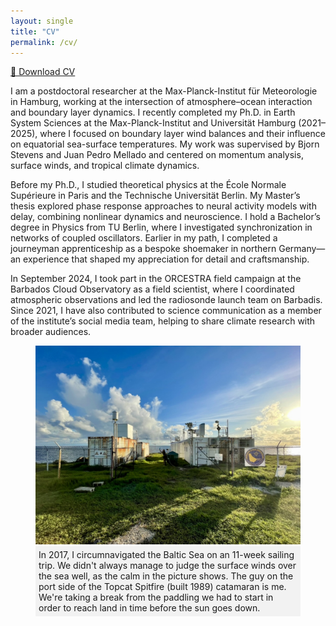 ```yaml
---
layout: single
title: "CV"
permalink: /cv/
---
```


<a href="/assets/CV/WINKLER_Marius_CV.pdf" target="_blank" download class="button">📄 Download CV</a>

I am a postdoctoral researcher at the Max-Planck-Institut für Meteorologie in Hamburg, working at the intersection of atmosphere–ocean interaction and boundary layer dynamics. I recently completed my Ph.D. in Earth System Sciences at the Max-Planck-Institut and Universität Hamburg (2021–2025), where I focused on boundary layer wind balances and their influence on equatorial sea-surface temperatures. My work was supervised by Bjorn Stevens and Juan Pedro Mellado and centered on momentum analysis, surface winds, and tropical climate dynamics.

Before my Ph.D., I studied theoretical physics at the École Normale Supérieure in Paris and the Technische Universität Berlin. My Master’s thesis explored phase response approaches to neural activity models with delay, combining nonlinear dynamics and neuroscience. I hold a Bachelor’s degree in Physics from TU Berlin, where I investigated synchronization in networks of coupled oscillators. Earlier in my path, I completed a journeyman apprenticeship as a bespoke shoemaker in northern Germany—an experience that shaped my appreciation for detail and craftsmanship.

In September 2024, I took part in the ORCESTRA field campaign at the Barbados Cloud Observatory as a field scientist, where I coordinated atmospheric observations and led the radiosonde launch team on Barbadis. Since 2021, I have also contributed to science communication as a member of the institute’s social media team, helping to share climate research with broader audiences.

<figure>
    <img src="/assets/images/BCO.jpeg" alt="BCO">
    <figcaption style="background-color: #f2f2f2; padding: 5px;">In 2017, I circumnavigated the Baltic Sea on an 11-week sailing trip. We didn't always manage to judge the surface winds over the sea well, as the calm in the picture shows. The guy on the port side of the Topcat Spitfire (built 1989) catamaran is me. We're taking a break from the paddling we had to start in order to reach land in time before the sun goes down. </figcaption>
</figure>


